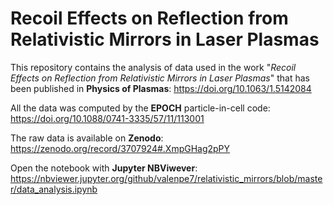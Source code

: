 # Recoil Effects on Reflection from Relativistic Mirrors in Laser Plasmas

This repository contains the analysis of data used in the work "*Recoil Effects on Reflection from Relativistic Mirrors in Laser Plasmas*" that has been published in **Physics of Plasmas**: https://doi.org/10.1063/1.5142084

All the data was computed by the **EPOCH** particle-in-cell code: https://doi.org/10.1088/0741-3335/57/11/113001

The raw data is available on **Zenodo**: https://zenodo.org/record/3707924#.XmpGHag2pPY

Open the notebook with **Jupyter NBViwever**: https://nbviewer.jupyter.org/github/valenpe7/relativistic_mirrors/blob/master/data_analysis.ipynb
